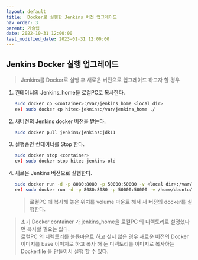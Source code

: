 ```yaml
---
layout: default
title:  Docker로 실행한 Jenkins 버전 업그레이드   
nav_order: 3
parent: 기술팁
date: 2022-10-31 12:00:00
last_modified_date: 2023-01-31 12:00:00
---
```


## Jenkins Docker 실행 업그레이드       

> Jenkins를 Docker로 실행 후 새로운 버전으로 업그레이드 하고자 할 경우   

1. 컨테이너의 Jenkins_home을 로컬PC로 복사한다.    
    ```sh
    sudo docker cp <container>:/var/jenkins_home <local dir>
    ex) sudo docker cp hitec-jeknins:/var/jenkins_home ./
    ```
2. 새버전의 Jenkins docker 버전을 받는다.    
    ```sh
    sudo docker pull jenkins/jenkins:jdk11
    ```
3. 실행중인 컨테이너를 Stop 한다.    
    ```sh
    sudo docker stop <container>
    ex) sudo docker stop hitec-jenkins-old
    ```
4. 새로운 Jenkins 버전으로 실행한다.    
    ```sh
    sudo docker run -d -p 8080:8080 -p 50000:50000 -v <local dir>:/var/jenkins_home --restart=on-failure --name <new container name> jenkins/jenkins:jdk11
    ex) sudo docker run -d -p 8080:8080 -p 50000:50000 -v /home/ubuntu/jenkins/jenkins_home:/var/jenkins_home --restart=on-failure --name hitec-jenkins jenkins/jenkins:jdk11
    ```

    > 로컬PC 에 복사해 놓은 위치를 volume 마운트 해서 새 버전의 docker를 실행한다. 


> 초기 Docker container 가 jenkins_home을 로컬PC 의 디렉토리로 설정했다면 복사할 필요는 없다.    
> 로컬PC 의 디렉토리를 볼륨마운트 하고 싶지 않은 경우 새로운 버전의 Docker 이미지를 base 이미지로 하고 복사 해 둔 디렉토리를 이미지로 복사하는 Dockerfile 을 만들어서 실행 할 수 있다.    

